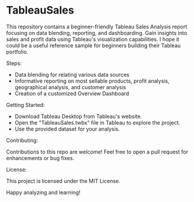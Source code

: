 # TableauSales

This repository contains a beginner-friendly Tableau Sales Analysis report focusing on data blending, reporting, and dashboarding. 
Gain insights into sales and profit data using Tableau's visualization capabilities. 
I hope it could be a useful reference sample for beginners building their Tableau portfolio.

Steps:
- Data blending for relating various data sources
- Informative reporting on most sellable products, profit analysis, geographical analysis, and customer analysis
- Creation of a customized Overview Dashboard

Getting Started:
- Download Tableau Desktop from Tableau's website.
- Open the "TableauSales.twbx" file in Tableau to explore the project.
- Use the provided dataset for your analysis.

Contributing:

Contributions to this repo are welcome! Feel free to open a pull request for enhancements or bug fixes.

License:

This project is licensed under the MIT License.

Happy analyzing and learning!
